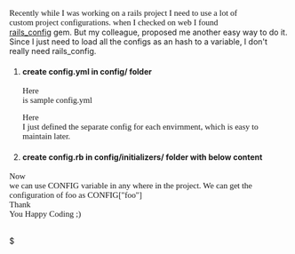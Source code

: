   

<span style="font-family: Consolas;"><span style="font-size: 15px; white-space: pre-wrap;"> Recently while I was working on a rails project I need to use a lot of custom project configurations. when I checked on web I found </span></span>[rails\_config](https://github.com/railsjedi/rails_config) gem. <span style="font-family: inherit;">But my colleague, proposed me another easy way to do it. Since I just need to load all the configs as an hash to a variable, I don't really need rails\_config.</span>  
  

<span style="text-align: -webkit-auto;"> </span>

1.  #### create config.yml in config/ folder

    <span style="font-family: Consolas;"><span style="font-size: 15px; white-space: pre-wrap;">Here is sample config.yml</span></span>  

    <span style="font-family: Consolas;"><span style="font-size: 15px; white-space: pre-wrap;">Here I just defined the separate config for each envirnment, which is easy to maintain later.</span></span>

2.  #### create config.rb in config/initializers/ folder with below content

      

<span style="font-family: Consolas;"><span style="font-size: 15px; white-space: pre-wrap;">Now we can use CONFIG variable in any where in the project. We can get the configuration of foo as CONFIG\["foo"\]</span></span>  
<span style="font-family: Consolas;"><span style="font-size: 15px; white-space: pre-wrap;">Thank You Happy Coding ;)  
</span></span>

$
